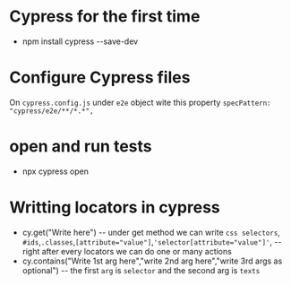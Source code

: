 # Cypress for the first time

- npm install cypress --save-dev

# Configure Cypress files

On `cypress.config.js` under `e2e` object wite this property `specPattern: "cypress/e2e/**/*.*",`

# open and run tests

- npx cypress open

# Writting locators in cypress

- cy.get("Write here")
  -- under get method we can write `css selectors`, `#ids`,`.classes`,`[attribute="value"]`,`'selector[attribute="value"]'`,
  -- right after every locators we can do one or many actions
- cy.contains("Write 1st arg here","write 2nd arg here","write 3rd args as optional")
  -- the first `arg` is `selector` and the second arg is `texts`
